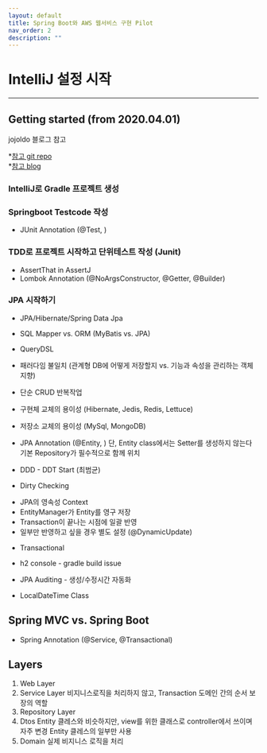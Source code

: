 ```yaml
---
layout: default
title: Spring Boot와 AWS 웹서비스 구현 Pilot
nav_order: 2
description: ""
---
```


# IntelliJ 설정 시작

---

## Getting started (from 2020.04.01)
jojoldo 블로그 참고

*[참고 git repo](https://github.com/jojoldu/freelec-springboot2-webservice.git)  
*[참고 blog](https://jojoldu.tistory.com/)  

### IntelliJ로 Gradle 프로젝트 생성

### Springboot Testcode 작성
* JUnit Annotation (@Test, )

### TDD로 프로젝트 시작하고 단위테스트 작성 (Junit)
* AssertThat in AssertJ
* Lombok Annotation (@NoArgsConstructor, @Getter, @Builder)

### JPA 시작하기
* JPA/Hibernate/Spring Data Jpa
* SQL Mapper vs. ORM (MyBatis vs. JPA)
* QueryDSL

* 패러다임 불일치 (관계형 DB에 어떻게 저장할지 vs. 기능과 속성을 관리하는 객체지향)
* 단순 CRUD 반복작업
* 구현체 교체의 용이성 (Hibernate, Jedis, Redis, Lettuce)
* 저장소 교체의 용이성 (MySql, MongoDB)

* JPA Annotation (@Entity, )
단, Entity class에서는 Setter를 생성하지 않는다
기본 Repository가 필수적으로 함께 위치

* DDD - DDT Start (최범균)
* Dirty Checking
- JPA의 영속성 Context
- EntityManager가 Entity를 영구 저장
- Transaction이 끝나는 시점에 일괄 반영
- 일부만 반영하고 싶을 경우 별도 설정 (@DynamicUpdate)
* Transactional

* h2 console - gradle build issue

* JPA Auditing - 생성/수정시간 자동화
* LocalDateTime Class

## Spring MVC vs. Spring Boot
* Spring Annotation (@Service, @Transactional)

## Layers
1. Web Layer
2. Service Layer
비지니스로직을 처리하지 않고, Transaction 도메인 간의 순서 보장의 역할
3. Repository Layer
4. Dtos
Entity 클레스와 비슷하지만, view를 위한 클래스로 controller에서 쓰이며 자주 변경
Entity 클레스의 일부만 사용
5. Domain
실제 비지니스 로직을 처리

